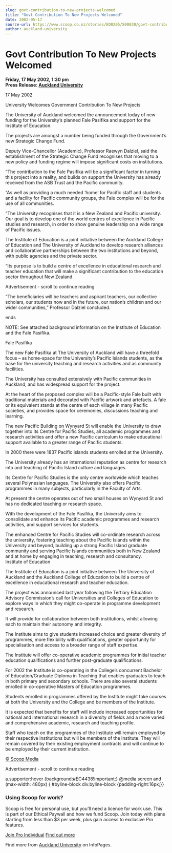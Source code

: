 ```yaml
---
slug: govt-contribution-to-new-projects-welcomed
title: "Govt Contribution To New Projects Welcomed"
date: 2002-05-17
source-url: https://www.scoop.co.nz/stories/ED0205/S00030/govt-contribution-to-new-projects-welcomed.htm
author: auckland-university
---
```

Govt Contribution To New Projects Welcomed
==========================================

**Friday, 17 May 2002, 1:30 pm**  
**Press Release: [Auckland University](https://info.scoop.co.nz/Auckland_University)**

17 May 2002

  
University Welcomes Government Contribution To New Projects

The University of Auckland welcomed the announcement today of new funding for the University’s planned Fale Pasifika and support for the Institute of Education.

The projects are amongst a number being funded through the Government’s new Strategic Change Fund.

Deputy Vice-Chancellor (Academic), Professor Raewyn Dalziel, said the establishment of the Strategic Change Fund recognises that moving to a new policy and funding regime will impose significant costs on institutions.

“The contribution to the Fale Pasifika will be a significant factor in turning this project into a reality, and builds on support the University has already received from the ASB Trust and the Pacific community.

“As well as providing a much needed ‘home’ for Pacific staff and students and a facility for Pacific community groups, the Fale complex will be for the use of all communities.

“The University recognises that it is a New Zealand and Pacific university. Our goal is to develop one of the world centres of excellence in Pacific studies and research, in order to show genuine leadership on a wide range of Pacific issues.

The Institute of Education is a joint initiative between the Auckland College of Education and The University of Auckland to develop research alliances and collaborative partnerships between the two institutions and beyond, with public agencies and the private sector.

“Its purpose is to build a centre of excellence in educational research and teacher education that will make a significant contribution to the education sector throughout New Zealand.

Advertisement - scroll to continue reading





“The beneficiaries will be teachers and aspirant teachers, our collective scholars, our students now and in the future, our nation’s children and our wider communities,” Professor Dalziel concluded.

  
ends

NOTE: See attached background information on the Institute of Education and the Fale Pasifika.

Fale Pasifika

The new Fale Pasifika at The University of Auckland will have a threefold focus – as home-space for the University’s Pacific Islands students, as the base for the university teaching and research activities and as community facilities.

The University has consulted extensively with Pacific communities in Auckland, and has widespread support for the project.

At the heart of the proposed complex will be a Pacific-style Fale built with traditional materials and decorated with Pacific artwork and artefacts. A fale or its equivalent stands at the centre of each village in many Pacific societies, and provides space for ceremonies, discussions teaching and learning.

The new Pacific Building on Wynyard St will enable the University to draw together into its Centre for Pacific Studies, all academic programmes and research activities and offer a new Pacific curriculum to make educational support available to a greater range of Pacific students.

In 2000 there were 1837 Pacific islands students enrolled at the University.

The University already has an international reputation as centre for research into and teaching of Pacific Island culture and languages.

Its Centre for Pacific Studies is the only centre worldwide which teaches several Polynesian languages. The University also offers Pacific programmes in many subjects, particularly in the Faculty of Arts.

At present the centre operates out of two small houses on Wynyard St and has no dedicated teaching or research space.

With the development of the Fale Pasifika, the University aims to consolidate and enhance its Pacific academic programmes and research activities, and support services for students.

The enhanced Centre for Pacific Studies will co-ordinate research across the university, fostering teaching about the Pacific Islands within the University and beyond, building up a strong Pacific Island graduate community and serving Pacific Islands communities both in New Zealand and at home by engaging in teaching, research and consultancy.  
Institute of Education

The Institute of Education is a joint initiative between The University of Auckland and the Auckland College of Education to build a centre of excellence in educational research and teacher education.

The project was announced last year following the Tertiary Education Advisory Commission’s call for Universities and Colleges of Education to explore ways in which they might co-operate in programme development and research.

It will provide for collaboration between both institutions, whilst allowing each to maintain their autonomy and integrity.

The Institute aims to give students increased choice and greater diversity of programmes, more flexibility with qualifications, greater opportunity for specialisation and access to a broader range of staff expertise.

The Institute will offer co-operative academic programmes for initial teacher education qualifications and further post-graduate qualifications.

For 2002 the Institute is co-operating in the College’s concurrent Bachelor of Education/Graduate Diploma in Teaching that enables graduates to teach in both primary and secondary schools. There are also several students enrolled in co-operative Masters of Education programmes.

Students enrolled in programmes offered by the Institute might take courses at both the University and the College and be members of the Institute.

It is expected that benefits for staff will include increased opportunities for national and international research in a diversity of fields and a more varied and comprehensive academic, research and teaching profile.

Staff who teach on the programmes of the Institute will remain employed by their respective institutions but will be members of the Institute. They will remain covered by their existing employment contracts and will continue to be employed by their current institution.

[© Scoop Media](http://www.scoop.co.nz/about/terms.html)  

Advertisement - scroll to continue reading



a.supporter:hover {background:#EC4438!important;} @media screen and (max-width: 480px) { #byline-block div.byline-block {padding-right:16px;}}

### Using Scoop for work?

Scoop is free for personal use, but you’ll need a licence for work use. This is part of our Ethical Paywall and how we fund Scoop. Join today with plans starting from less than $3 per week, plus gain access to exclusive _Pro_ features.  
  
[Join Pro Individual](https://pro.scoop.co.nz/Individual/?from=ProIn24) [Find out more](https://pro.scoop.co.nz/using-scoop-for-work/?from=ProIn24)

Find more from [Auckland University](https://info.scoop.co.nz/Auckland_University) on InfoPages.